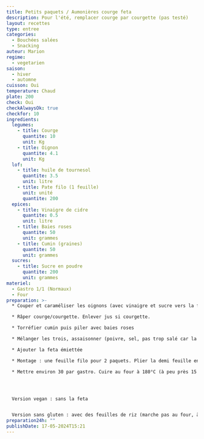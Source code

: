 ```yaml
---
title: Petits paquets / Aumonières courge feta
description: Pour l'été, remplacer courge par courgette (pas testé)
layout: recettes
type: entree
categories:
  - Bouchées salées
  - Snacking
auteur: Marion
regime:
  - vegetarien
saison:
  - hiver
  - automne
cuisson: Oui
temperature: Chaud
plate: 200
check: Oui
checkAlwaysOk: true
checkfor: 10
ingredients:
  legumes:
    - title: Courge
      quantite: 10
      unit: Kg
    - title: Oignon
      quantite: 4.1
      unit: Kg
  lof:
    - title: huile de tournesol
      quantite: 3.5
      unit: litre
    - title: Pate filo (1 feuille)
      unit: unité
      quantite: 200
  epices:
    - title: Vinaigre de cidre
      quantite: 0.5
      unit: litre
    - title: Baies roses
      quantite: 50
      unit: grammes
    - title: Cumin (graines)
      quantite: 50
      unit: grammes
  sucres:
    - title: Sucre en poudre
      quantite: 200
      unit: grammes
materiel:
  - Gastro 1/1 (Normaux)
  - Four
preparation: >-
  * Couper et caraméliser les oignons (avec vinaigre et sucre vers la fin)

  * Râper courge/courgette. Enlever jus si courgette.

  * Torréfier cumin puis piler avec baies roses

  * Mélanger les trois, assaisonner (poivre, sel, pas trop salé car la feta sale)

  * Ajouter la feta émiettée

  * Montage : une feuille filo pour 2 paquets. Plier la demi feuille en deux, puis façonner. Une grosse cuiller à soupe par paquet (à peser pour faire partage exact)

  * Mettre environ 30 par gastro. Cuire au four à 180°C (à peu près 15 minutes, je me souviens plus exactement, et ça dépend des fours - il faut que ce soit doré et croustillant)




  Version vegan : sans la feta


  Version sans gluten : avec des feuilles de riz (marche pas au four, à cuire à la poele dans un fond d'huile; et monter au dernier moment pour pas que ça durcisse - en vrai c'est pas ouf cette alternative, peut être que ça peut être juste la farce sur une biscotte sans gluten)
preparation24h: ""
publishDate: 17-05-2024T15:21
---
```

